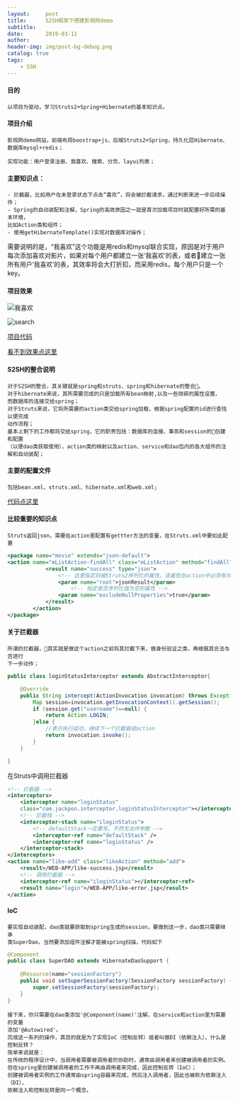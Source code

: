 ```yaml
---
layout:     post
title:      S2SH框架下搭建影视网demo
subtitle:   
date:       2019-03-11
author:     
header-img: img/post-bg-debug.png
catalog: true
tags:
    - SSH
---
```


#### 目的
	以项目为驱动，学习Struts2+Spring+Hibernate的基本知识点。

#### 项目介绍
	影视网demo网站，前端布局boostrap+js，后端Struts2+Spring，持久化层Hibernate、
	数据库mysql+redis；

	实现功能：用户登录注册、我喜欢、搜索、分页、layui列表；

#### 主要知识点：
	- 拦截器，比如用户在未登录状态下点击“喜欢”，将会被拦截请求，通过判断来进一步后续操作；
	- Spring的自动装配和注解，Spring的高效原因之一就是首次加载项目时就配置好所需的基本环境，
	比如Action类和组件；
	- 使用getHibernateTemplate()实现对数据库对操作；

需要说明的是，“我喜欢”这个功能是用redis和mysql联合实现，原因是对于用户每次添加喜欢对影片，如果对每个用户都建立一张‘我喜欢’的表，或者建立一张所有用户‘我喜欢’的表，其效率将会大打折扣，而采用redis，每个用户只是一个key。

#### 项目效果

![我喜欢](https://img-blog.csdnimg.cn/20190310200504309.gif)

![search](https://img-blog.csdnimg.cn/20190310200535153.gif)

[项目代码](https://github.com/Jackpon/Struts2-Spring-Hibernate/tree/master/movie)

[看不到效果点这里](https://blog.csdn.net/Jackponwong/article/details/82842057)

#### S2SH的整合说明
	对于S2SH的整合，其关键就是spring和struts、spring和hibernate的整合。
	对于hibernate来说，其所需要完成的只是加载所有bean映射,以及一些琐碎的属性设置，
	而数据库的连接交给spring；
	对于Struts来说，它将所需要的action类交给spring加载，根据spring配置的id进行查找以便完成
	动作流程；
	基本上剩下的工作都将交给spring，它的职责包括：数据库的连接、事务和session的创建和配置
	（以便dao类获取使用），action类的映射以及action、service和dao包内的各大组件的注解和自动装配；

#### 主要的配置文件
	包括bean.xml、struts.xml、hibernate.xml和web.xml;

[代码点这里](https://github.com/Jackpon/Struts2-Spring-Hibernate/tree/master/movie)

#### 比较重要的知识点
	Struts返回json，需要在action里配置有gettter方法的变量，在Struts.xml中要如此配置

```xml
<package name="movie" extends="json-default">
<action name="mListAction-findAll" class="mListAction" method="findAll" >
			<result name="success" type="json">  
                <!-- 这里指定将被Struts2序列化的属性，该属性在action中必须有对应的getter方法 -->  
                <param name="root">jsonResult</param>  
                    <!-- 指定是否序列化值为空的属性 -->  
                <param name="excludeNullProperties">true</param>  
            </result> 
		</action>
</package>
```
#### 关于拦截器
	所谓的拦截器，其实就是做这个action之前将其拦截下来，做身份验证之类，再根据其合法与否进行
	下一步动作；

```java
public class loginStatusInterceptor extends AbstractInterceptor{

	@Override
	public String intercept(ActionInvocation invocation) throws Exception {
		Map session=invocation.getInvocationContext().getSession();
        if (session.get("username")==null) {
			return Action.LOGIN;
		}else {
			//表示执行成功，继续下一个拦截器或action
			return invocation.invoke();
		}
	}

}
```
在Struts中调用拦截器

```xml
<!-- 拦截器 -->
<interceptors>
	<interceptor name="loginStatus" 
	class="com.jackpon.interceptor.loginStatusInterceptor"></interceptor>
	<!-- 拦截栈 -->
	<interceptor-stack name="iloginStatus">
		<!-- defaultStack一定要写，不然无法传参数 -->
		<interceptor-ref name="defaultStack" />
		<interceptor-ref name="loginStatus" />
	</interceptor-stack>
</interceptors>
<action name="like-add" class="likeAction" method="add">
	<result>/WEB-APP/like-success.jsp</result>
	<!-- 调用拦截器 -->
	<interceptor-ref name="iloginStatus"></interceptor-ref>
	<result name="login">/WEB-APP/like-error.jsp</result>
</action> 
```

#### IoC
	要实现自动装配，dao类就要获取到spring生成的session，要做到这一步，dao类只需要继承
	类SuperDao，当然要添加组件注解才能被spring扫描，代码如下

```java
@Component
public class SuperDAO extends HibernateDaoSupport {
	
	@Resource(name="sessionFactory")
	public void setSuperSessionFactory(SessionFactory sessionFactory) {
		super.setSessionFactory(sessionFactory);
	}
}

```
	接下来，你只需要在dao类添加'@Component(name)'注解，在service和action里为需要的变量
	添加'@Autowired'。
	完成这一系列的操作，其目的就是为了实现IoC（控制反转）或者叫做DI（依赖注入），什么是控制反转？
	简单来说就是：
	在传统的程序设计中，当调用者需要被调用者的协助时，通常由调用者来创建被调用者的实例。
	但在spring里创建被调用者的工作不再由调用者来完成，因此控制反转（IoC）；
	创建被调用者实例的工作通常由spring容器来完成，然后注入调用者，因此也被称为依赖注入（DI），
	依赖注入和控制反转是同一个概念。